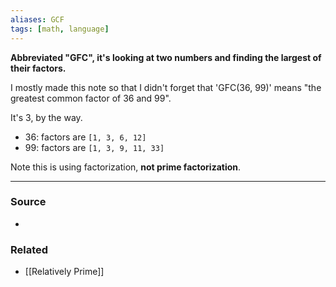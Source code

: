 ```yaml
---
aliases: GCF
tags: [math, language]
---
```

**Abbreviated "GFC", it's looking at two numbers and finding the largest of their factors.**

I mostly made this note so that I didn't forget that 'GFC(36, 99)' means "the greatest common factor of 36 and 99".

It's 3, by the way.
- 36: factors are `[1, 3, 6, 12]`
- 99: factors are `[1, 3, 9, 11, 33]`

Note this is using factorization, **not prime factorization**.

---
### Source
- 

### Related
- [[Relatively Prime]]
 